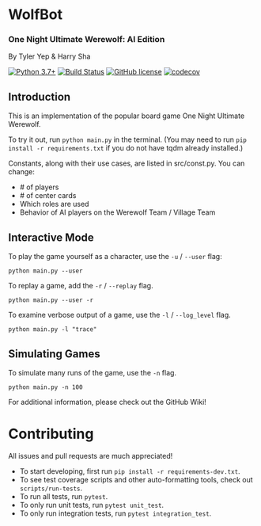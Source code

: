 # WolfBot
### One Night Ultimate Werewolf: AI Edition
By Tyler Yep & Harry Sha

[![Python 3.7+](https://img.shields.io/badge/python-3.7+-blue.svg)](https://www.python.org/downloads/release/python-370/)
[![Build Status](https://travis-ci.org/TylerYep/wolfbot.svg?branch=master)](https://travis-ci.org/TylerYep/wolfbot)
[![GitHub license](https://img.shields.io/github/license/TylerYep/wolfbot)](https://github.com/TylerYep/wolfbot/blob/master/LICENSE)
[![codecov](https://codecov.io/gh/TylerYep/wolfbot/branch/master/graph/badge.svg)](https://codecov.io/gh/TylerYep/wolfbot)

## Introduction
This is an implementation of the popular board game One Night Ultimate Werewolf.

To try it out, run `python main.py` in the terminal.
(You may need to run `pip install -r requirements.txt` if you do not have tqdm already installed.)

Constants, along with their use cases, are listed in src/const.py. You can change:
- \# of players
- \# of center cards
- Which roles are used
- Behavior of AI players on the Werewolf Team / Village Team

## Interactive Mode
To play the game yourself as a character, use the `-u` / `--user` flag:
```
python main.py --user
```

To replay a game, add the `-r` / `--replay` flag.
```
python main.py --user -r
```

To examine verbose output of a game, use the `-l` / `--log_level` flag.
```
python main.py -l "trace"
```

## Simulating Games
To simulate many runs of the game, use the `-n` flag.
```
python main.py -n 100
```

For additional information, please check out the GitHub Wiki!


# Contributing
All issues and pull requests are much appreciated!

- To start developing, first run `pip install -r requirements-dev.txt`.
- To see test coverage scripts and other auto-formatting tools, check out `scripts/run-tests`.
- To run all tests, run `pytest`.
- To only run unit tests, run `pytest unit_test`.
- To only run integration tests, run `pytest integration_test`.
